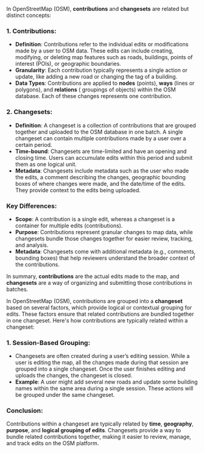 In OpenStreetMap (OSM), **contributions** and **changesets** are related but distinct concepts:

### 1. **Contributions**:

- **Definition**: Contributions refer to the individual edits or modifications made by a user to OSM data. These edits
  can include creating, modifying, or deleting map features such as roads, buildings, points of interest (POIs), or
  geographic boundaries.
- **Granularity**: Each contribution typically represents a single action or update, like adding a new road or changing
  the tag of a building.
- **Data Types**: Contributions are applied to **nodes** (points), **ways** (lines or polygons), and **relations** (
  groupings of objects) within the OSM database. Each of these changes represents one contribution.

### 2. **Changesets**:

- **Definition**: A changeset is a collection of contributions that are grouped together and uploaded to the OSM
  database in one batch. A single changeset can contain multiple contributions made by a user over a certain period.
- **Time-bound**: Changesets are time-limited and have an opening and closing time. Users can accumulate edits within
  this period and submit them as one logical unit.
- **Metadata**: Changesets include metadata such as the user who made the edits, a comment describing the changes,
  geographic bounding boxes of where changes were made, and the date/time of the edits. They provide context to the
  edits being uploaded.

### Key Differences:

- **Scope**: A contribution is a single edit, whereas a changeset is a container for multiple edits (contributions).
- **Purpose**: Contributions represent granular changes to map data, while changesets bundle those changes together for
  easier review, tracking, and analysis.
- **Metadata**: Changesets come with additional metadata (e.g., comments, bounding boxes) that help reviewers understand
  the broader context of the contributions.

In summary, **contributions** are the actual edits made to the map, and **changesets** are a way of organizing and
submitting those contributions in batches.

In OpenStreetMap (OSM), contributions are grouped into a **changeset** based on several factors, which provide logical
or contextual grouping for edits. These factors ensure that related contributions are bundled together in one changeset.
Here's how contributions are typically related within a changeset:

### 1. **Session-Based Grouping**:

- Changesets are often created during a user’s editing session. While a user is editing the map, all the changes made
  during that session are grouped into a single changeset. Once the user finishes editing and uploads the changes, the
  changeset is closed.
- **Example**: A user might add several new roads and update some building names within the same area during a single
  session. These actions will be grouped under the same changeset.

### Conclusion:

Contributions within a changeset are typically related by **time**, **geography**, **purpose**, and **logical grouping
of edits**. Changesets provide a way to bundle related contributions together, making it easier to review, manage, and
track edits on the OSM platform.